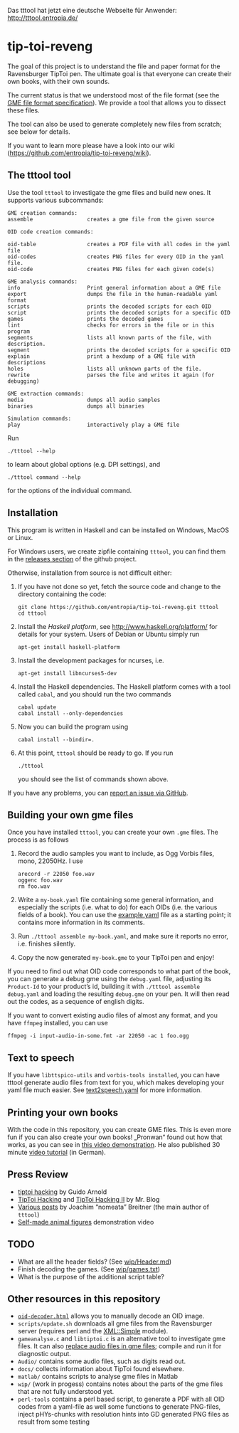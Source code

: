 Das tttool hat jetzt eine deutsche Webseite für Anwender: http://tttool.entropia.de/

tip-toi-reveng
==============


The goal of this project is to understand the file and paper format for the
Ravensburger TipToi pen. The ultimate goal is that everyone can create their
own books, with their own sounds.

The current status is that we understood most of the file format (see the
[GME file format specification](GME-Format.md)). We provide a tool that allows
you to dissect these files.

The tool can also be used to generate completely new files from scratch; see
below for details.

If you want to learn more please have a look into our wiki (https://github.com/entropia/tip-toi-reveng/wiki).

The tttool tool
---------------

Use the tool `tttool` to investigate the gme files and build new ones. It
supports various subcommands:

    GME creation commands:
    assemble                 creates a gme file from the given source

    OID code creation commands:

    oid-table                creates a PDF file with all codes in the yaml file
    oid-codes                creates PNG files for every OID in the yaml file.
    oid-code                 creates PNG files for each given code(s)

    GME analysis commands:
    info                     Print general information about a GME file
    export                   dumps the file in the human-readable yaml format
    scripts                  prints the decoded scripts for each OID
    script                   prints the decoded scripts for a specific OID
    games                    prints the decoded games
    lint                     checks for errors in the file or in this program
    segments                 lists all known parts of the file, with description.
    segment                  prints the decoded scripts for a specific OID
    explain                  print a hexdump of a GME file with descriptions
    holes                    lists all unknown parts of the file.
    rewrite                  parses the file and writes it again (for debugging)

    GME extraction commands:
    media                    dumps all audio samples
    binaries                 dumps all binaries

    Simulation commands:
    play                     interactively play a GME file

Run

    ./tttool --help

to learn about global options (e.g. DPI settings), and

    ./tttool command --help

for the options of the individual command.

Installation
------------

This program is written in Haskell and can be installed on Windows, MacOS or Linux.

For Windows users, we create zipfile containing `tttool`, you can find them in
the [releases section](https://github.com/entropia/tip-toi-reveng/releases) of
the github project.

Otherwise, installation from source is not difficult either:

 1. If you have not done so yet, fetch the source code and change to the
    directory containing the code:

        git clone https://github.com/entropia/tip-toi-reveng.git tttool
        cd tttool

 2. Install the *Haskell platform*, see http://www.haskell.org/platform/
    for details for your system. Users of Debian or Ubuntu simply run

        apt-get install haskell-platform

 3. Install the development packages for ncurses, i.e.

        apt-get install libncurses5-dev

 4. Install the Haskell dependencies. The Haskell platform comes with a tool
    called `cabal`, and you should run the two commands

        cabal update
        cabal install --only-dependencies

 5. Now you can build the program using

        cabal install --bindir=.

 6. At this point, `tttool` should be ready to go. If you run

        ./tttool

    you should see the list of commands shown above.

If you have any problems, you can [report an issue via GitHub](https://github.com/entropia/tip-toi-reveng/issues).

Building your own gme files
---------------------------

Once you have installed `tttool`, you can create your own `.gme` files. The
process is as follows

 1. Record the audio samples you want to include, as Ogg Vorbis files, mono, 22050Hz. I use

        arecord -r 22050 foo.wav
        oggenc foo.wav
        rm foo.wav

 2. Write a `my-book.yaml` file containing some general information, and especially
    the scripts (i.e. what to do) for each OIDs (i.e. the various fields of a
    book). You can use the [example.yaml](example.yaml) file as a starting
    point; it contains more information in its comments.

 3. Run `./tttool assemble my-book.yaml`, and make sure it reports no error, i.e.
    finishes silently.

 4. Copy the now generated `my-book.gme` to your TipToi pen and enjoy!

If you need to find out what OID code corresponds to what part of the book, you
can generate a debug gme using the `debug.yaml` file, adjusting its
`Product-Id` to your product’s id, building it with `./tttool assemble
debug.yaml` and loading the resulting `debug.gme` on your pen.  It will then
read out the codes, as a sequence of english digits.

If you want to convert existing audio files of almost any format, and you have
`ffmpeg` installed, you can use 

    ffmpeg -i input-audio-in-some.fmt -ar 22050 -ac 1 foo.ogg

Text to speech
--------------

If you have `libttspico-utils` and `vorbis-tools installed`, you can have tttool
generate audio files from text for you, which makes developing your yaml file
much easier. See [text2speech.yaml](text2speech.yaml) for more information.

Printing your own books
-----------------------

With the code in this repository, you can create GME files. This is even more
fun if you can also create your own books! „Pronwan“ found out how that works,
as you can see in [this video demonstration](http://youtu.be/KC97F4PfNhk). He
also published 30 minute [video tutorial](http://youtu.be/4AjvjFM8GzM) (in
German).

Press Review
------------

 * [tiptoi hacking](https://blogs.fsfe.org/guido/2014/05/tiptoi-hacking-und-systemanforderungen/) by Guido Arnold
 * [TipToi Hacking](http://www.nerd.junetz.de/blogbox/index.php?/archives/1377-TipToi-Hacking.html) and [TipToi Hacking II](http://www.nerd.junetz.de/blogbox/index.php?/archives/1378-TipToi-Hacking-II.html) by Mr. Blog
 * [Various posts](https://www.joachim-breitner.de/blog/tag/Tiptoi) by Joachim “nomeata” Breitner (the main author of `tttool`)
 * [Self-made animal figures](https://www.youtube.com/watch?v=Yic57Y9VORA&app=desktop) demonstration video

TODO
----

 * What are all the header fields? (See [wip/Header.md](wip/Header.md))
 * Finish decoding the games. (See [wip/games.txt](wip/games.txt))
 * What is the purpose of the additional script table?

Other resources in this repository
----------------------------------

 * [`oid-decoder.html`](http://htmlpreview.github.io/?https://github.com/entropia/tip-toi-reveng/blob/master/oid-decoder.html) allows you to manually decode an OID image.
 * `scripts/update.sh` downloads all gme files from the Ravensburger server (requires perl and the [XML::Simple](http://search.cpan.org/~grantm/XML-Simple/) module).
 * `gameanalyse.c` and `libtiptoi.c` is an alternative tool to investigate gme
   files. It can also [replace audio files in gme files](Audio/README.md);
   compile and run it for diagnostic output.
 * `Audio/` contains some audio files, such as digits read out.
 * `docs/` collects information about TipToi found elsewhere.
 * `matlab/` contains scripts to analyse gme files in Matlab
 * `wip/` (work in progess) contains notes about the parts of the gme files that are not
   fully understood yet.
 * `perl-tools` contains a perl based script, to generate a PDF with all OID codes from a yaml-file as well some functions to generate PNG-files, inject pHYs-chunks with resolution hints into GD generated PNG files as result from some testing

